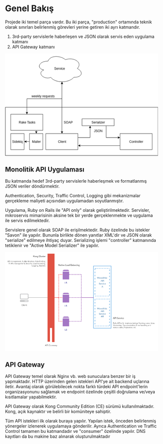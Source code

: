 Genel Bakış
===========

Projede iki temel parça vardır. Bu iki parça, "production" ortamında teknik olarak sınırları belirlenmiş görevleri
yerine getiren iki ayrı katmandır.

1. 3rd-party servislerle haberleşen ve JSON olarak servis eden uygulama katmanı
2. API Gateway katmanı

![Diagram](https://raw.githubusercontent.com/omu/xokul/dev/doc/development/img/application.png?token=AKVjCh5Dga2UwAmMPXwj5Vjpco3dKgIzks5bqL9bwA%3D%3D)

Monolitik API Uygulaması
------------------------

Bu katmanda hedef 3rd-party servislerle haberleşmek ve formatlanmış JSON veriler döndürmektir.

Authentication, Security, Traffic Control, Logging gibi mekanizmalar gerçekleme maliyeti açısından uygulamadan
soyutlanmıştır.

Uygulama, Ruby on Rails ile "API only" olarak geliştirilmektedir. Servisler, mikroservis mimarisinin aksine tek bir
yerde gerçeklenmekte ve uygulama ile servis edilmektedir.

Servislere genel olarak SOAP ile erişilmektedir. Ruby özelinde bu istekler "Savon" ile yapılır. Bununla birlikte dönen
yanıtlar XML'dir ve JSON olarak "serialize" edilmeye ihtiyaç duyar. Serializing işlemi "controller" katmanında
tetiklenir ve "Active Model Serializer" ile yapılır.

![Diagram](https://raw.githubusercontent.com/omu/xokul/dev/doc/development/img/architecture.png?token=AKVjClTUTlRPrnl0ZIMTueGgRDECE1u0ks5bqL96wA%3D%3D)

API Gateway
-----------

API Gateway temel olarak Nginx vb. web sunuculara benzer bir iş yapmaktadır. HTTP üzerinden gelen istekleri API'ye ait
backend uçlarına iletir. Avantaj olarak görülebilecek nokta farklı türdeki API endpoint'lerin organizasyonunu sağlamak
ve endpoint özelinde çeşitli doğrulama ve/veya kısıtlamalar yapabilmektir.

API Gateway olarak Kong Community Edition (CE) sürümü kullanılmaktadır. Kong, açık kaynaktır ve belirli bir komüniteye
sahiptir.

Tüm API istekleri ilk olarak buraya yapılır. Yapılan istek, önceden belirlenmiş yönergeler izlenerek uygulamaya
gönderilir. Ayrıca Authentication ve Traffic Control tamamen bu katmandadır ve "consumer" özelinde yapılır. DNS
kayıtları da bu makine baz alınarak oluşturulmaktadır
